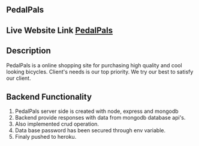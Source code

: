 ## PedalPals
## Live Website Link [PedalPals](https://pedalpals-cce3b.web.app/)

## Description
PedalPals is a online shopping site for purchasing high quality and cool looking bicycles. Client's needs is our top priority. We try our best to satisfy our client.

## Backend Functionality
1. PedalPals server side is created with node, express and mongodb
2. Backend provide responses with data from mongodb database api's.
3. Also implemented crud operation.
4. Data base password has been secured through env variable.
5. Finaly pushed to heroku.